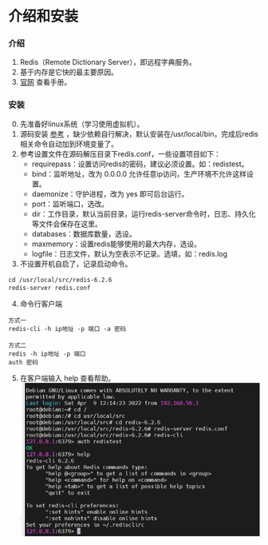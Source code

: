 # 介绍和安装

### 介绍
1. Redis（Remote Dictionary Server），即远程字典服务。
2. 基于内存是它快的最主要原因。
3. [官网](https://redis.io/) 查看手册。

### 安装
0. 先准备好linux系统（学习使用虚拟机）。
1. 源码安装 [参考](https://redis.io/docs/getting-started/installation/install-redis-from-source/) ，缺少依赖自行解决，默认安装在/usr/local/bin，完成后redis相关命令自动加到环境变量了。
2. 参考设置文件在源码解压目录下redis.conf，一些设置项目如下：
   + requirepass：设置访问redis的密码，建议必须设置。如：redistest。
   + bind：监听地址，改为 0.0.0.0 允许任意ip访问，生产环境不允许这样设置。
   + daemonize：守护进程，改为 yes 即可后台运行。
   + port：监听端口，选改。
   + dir：工作目录，默认当前目录，运行redis-server命令时，日志、持久化等文件会保存在这里。
   + databases：数据库数量，选设。
   + maxmemory：设置redis能够使用的最大内存，选设。
   + logfile：日志文件，默认为空表示不记录。选填，如：redis.log
3. 不设置开机自启了，记录启动命令。
```shell
cd /usr/local/src/redis-6.2.6
redis-server redis.conf
```
4. 命令行客户端
```shell
方式一
redis-cli -h ip地址 -p 端口 -a 密码

方式二
redis -h ip地址 -p 端口
auth 密码
```
5. 在客户端输入 help 查看帮助。
![查看帮助](images/redis客户端help.png)